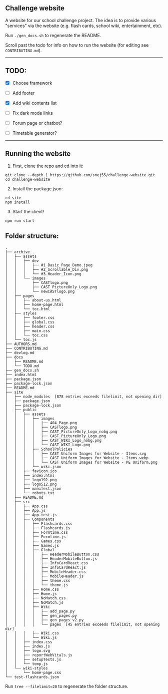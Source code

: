 ## Challenge website

A website for our school challenge project. The idea is to provide various "services" via the website (e.g. flash cards, school wiki, entertainment, etc).

Run `./gen_docs.sh` to regenerate the README.

Scroll past the todo for info on how to run the website (for editing see `CONTRIBUTING.md`).

---

## TODO:

- [x] Choose framework

- [ ] Add footer

- [X] Add wiki contents list

- [ ] Fix dark mode links

- [ ] Forum page or chatbot?

- [ ] Timetable generator?

---

## Running the website

1. First, clone the repo and cd into it:

```
git clone --depth 1 https://github.com/snej55/challenge-website.git
cd challenge-website
```

2. Install the package.json:

```
cd site
npm install
```

3. Start the client!

```
npm run start
```

## Folder structure:
```
.
├── archive
│   ├── assets
│   │   ├── dev
│   │   │   ├── #1_Basic_Page_Demo.jpeg
│   │   │   ├── #2_Scrollable_Div.png
│   │   │   └── #3_Header_Icon.png
│   │   └── images
│   │       ├── CASTlogo.png
│   │       ├── CAST_PictureOnly_Logo.png
│   │       └── newCASTlogo.png
│   ├── pages
│   │   ├── about-us.html
│   │   ├── home-page.html
│   │   └── toc.html
│   ├── styles
│   │   ├── footer.css
│   │   ├── global.css
│   │   ├── header.css
│   │   ├── main.css
│   │   └── toc.css
│   └── toc.js
├── AUTHORS.md
├── CONTRIBUTING.md
├── devlog.md
├── docs
│   ├── README.md
│   └── TODO.md
├── gen_docs.sh
├── index.html
├── package.json
├── package-lock.json
├── README.md
├── site
│   ├── node_modules  [878 entries exceeds filelimit, not opening dir]
│   ├── package.json
│   ├── package-lock.json
│   ├── public
│   │   ├── assets
│   │   │   ├── images
│   │   │   │   ├── 404_Page.png
│   │   │   │   ├── CASTlogo.png
│   │   │   │   ├── CAST_PictureOnly_Logo_nobg.png
│   │   │   │   ├── CAST_PictureOnly_Logo.png
│   │   │   │   ├── CAST_WIKI_Logo_nobg.png
│   │   │   │   └── CAST_WIKI_Logo.png
│   │   │   ├── SchoolPolicies
│   │   │   │   ├── CAST Uniform Images for Website - Items.svg
│   │   │   │   ├── CAST Uniform Images for Website - Items.webp
│   │   │   │   └── CAST Uniform Images for Website - PE Uniform.png
│   │   │   └── wiki.json
│   │   ├── favicon.ico
│   │   ├── index.html
│   │   ├── logo192.png
│   │   ├── logo512.png
│   │   ├── manifest.json
│   │   └── robots.txt
│   ├── README.md
│   ├── src
│   │   ├── App.css
│   │   ├── App.js
│   │   ├── App.test.js
│   │   ├── Components
│   │   │   ├── Flashcards.css
│   │   │   ├── Flashcards.js
│   │   │   ├── Formtime.css
│   │   │   ├── Formtime.js
│   │   │   ├── Games.css
│   │   │   ├── Games.js
│   │   │   ├── Global
│   │   │   │   ├── HeaderMobileButton.css
│   │   │   │   ├── HeaderMobileButton.js
│   │   │   │   ├── InfoCardReact.css
│   │   │   │   ├── InfoCardReact.js
│   │   │   │   ├── MobileHeader.css
│   │   │   │   ├── MobileHeader.js
│   │   │   │   ├── theme.css
│   │   │   │   └── theme.js
│   │   │   ├── Home.css
│   │   │   ├── Home.js
│   │   │   ├── NoMatch.css
│   │   │   ├── NoMatch.js
│   │   │   ├── Wiki
│   │   │   │   ├── add_page.py
│   │   │   │   ├── gen_pages.py
│   │   │   │   ├── gen_pages_v2.py
│   │   │   │   └── pages  [45 entries exceeds filelimit, not opening dir]
│   │   │   ├── Wiki.css
│   │   │   └── Wiki.js
│   │   ├── index.css
│   │   ├── index.js
│   │   ├── logo.svg
│   │   ├── reportWebVitals.js
│   │   ├── setupTests.js
│   │   └── temp.js
│   └── wiki-styles
│       └── home-page.css
└── test-flashcards.json
```

Run `tree --filelimit=20` to regenerate the folder structure.